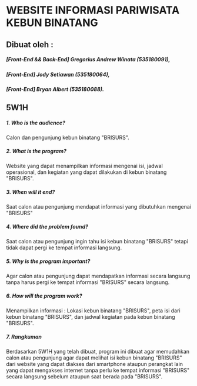 # WEBSITE INFORMASI PARIWISATA KEBUN BINATANG
## Dibuat oleh : 
##### [Front-End && Back-End] Gregorius Andrew Winata (535180091),
##### [Front-End] Jody Setiawan (535180064), 
##### [Front-End] Bryan Albert (535180088). 
## 5W1H
##### 1. Who is the audience?
Calon dan pengunjung kebun binatang "BRISURS".
##### 2. What is the program?
Website yang dapat menampilkan informasi mengenai isi, jadwal operasional, dan kegiatan yang dapat dilakukan di kebun binatang "BRISURS".
##### 3. When will it end?
Saat calon atau pengunjung mendapat informasi yang dibutuhkan mengenai "BRISURS"
##### 4. Where did the problem found?
Saat calon atau pengunjung ingin tahu isi kebun binatang "BRISURS" tetapi tidak dapat pergi ke tempat informasi langsung.
##### 5. Why is the program important?
Agar calon atau pengunjung dapat mendapatkan informasi secara langsung tanpa harus pergi ke tempat informasi "BRISURS" secara langsung.
##### 6. How will the program work?
Menampilkan informasi : Lokasi kebun binatang "BRISURS", peta isi dari kebun binatang "BRISURS", dan jadwal kegiatan pada kebun binatang "BRISURS".
##### 7. Rangkuman
Berdasarkan 5W1H yang telah dibuat, program ini dibuat agar memudahkan calon atau pengunjung agar dapat melihat isi kebun binatang "BRISURS" dari website yang dapat diakses dari smartphone ataupun perangkat lain yang dapat mengakses internet tanpa perlu ke tempat informasi "BRISURS" secara langsung sebelum ataupun saat berada pada "BRISURS".
